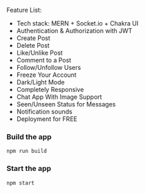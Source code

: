 
Feature List:

- Tech stack: MERN + Socket.io + Chakra UI
- Authentication & Authorization with JWT
- Create Post
- Delete Post
- Like/Unlike Post
- Comment to a Post
- Follow/Unfollow Users
- Freeze Your Account
- Dark/Light Mode
- Completely Responsive
- Chat App With Image Support
- Seen/Unseen Status for Messages
- Notification sounds
- Deployment for FREE



### Build the app

```shell
npm run build
```

### Start the app

```shell
npm start
```
